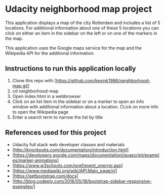 # Udacity neighborhood map project
This application displays a map of the city Rotterdam and includes a list of 5 locations. For additional information about one of these 5 locations you can click on either an item in the sidebar on the left or on one of the markers in the map.

This application uses the Google maps service for the map and the Wikipedia API for the additional information.

## Instructions to run this application locally
1. Clone this repo with [https://github.com/kevink1986/neighborhood-map.git]
2. cd neighborhood-map
3. Open index.html in a webbrowser
4. Click on an list item in the sidebar or on a marker to open an info window with additional information about a location. CLick on more info to open the Wikipedia page
5. Enter a search term to narrow the list by title

## References used for this project
- Udacity full stack web developer classes and materials
- [http://knockoutjs.com/documentation/introduction.html]
- [https://developers.google.com/maps/documentation/javascript/examples/marker-animations]
- [https://www.w3schools.com/jsref/event_onerror.asp]
- [https://www.mediawiki.org/wiki/API:Main_page/nl]
- [https://getbootstrap.com/docs]
- [http://blog.codeply.com/2016/05/18/bootstrap-sidebar-responsive-examples/]
